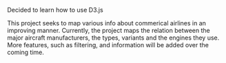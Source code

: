 Decided to learn how to use D3.js

This project seeks to map various info about commerical airlines in an improving manner.
Currently, the project maps the relation between the major aircraft manufacturers, the types, variants and the engines they use.
More features, such as filtering, and information will be added over the coming time.
